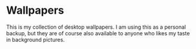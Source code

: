 # Wallpapers
This is my collection of desktop wallpapers. I am using this as a personal backup, but they are of course also available to anyone who likes my taste in background pictures.
